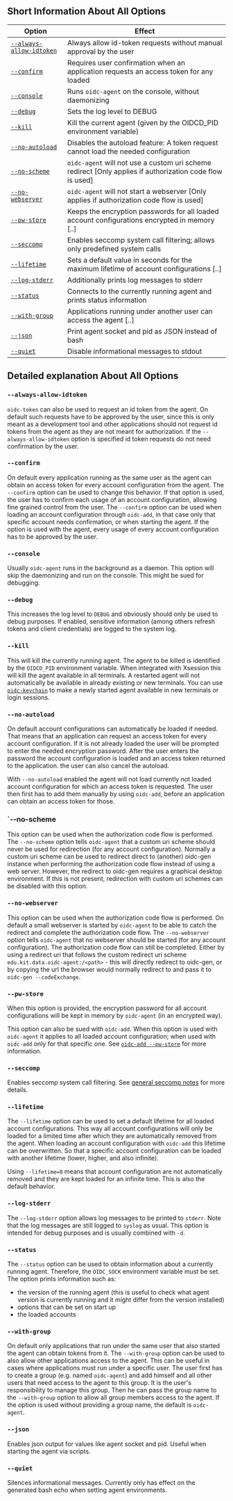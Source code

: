 ## Short Information About All Options

| Option | Effect |
| -- | -- |
| [`--always-allow-idtoken`](#always-allow-idtoken) |Always allow id-token requests without manual approval by the user
| [`--confirm`](#confirm) |Requires user confirmation when an application requests an access token for any loaded
| [`--console`](#console) |Runs `oidc-agent` on the console, without daemonizing
| [`--debug`](#debug) | Sets the log level to DEBUG
| [`--kill`](#kill) |Kill the current agent (given by the OIDCD_PID environment variable)
| [`--no-autoload`](#no-autoload) |Disables the autoload feature: A token request cannot load the needed configuration
| [`--no-scheme`](#no-scheme) | `oidc-agent` will not use a custom uri scheme redirect [Only applies if authorization code flow is used]
| [`--no-webserver`](#no-webserver) | `oidc-agent` will not start a webserver [Only applies if authorization code flow is used]
| [`--pw-store`](#pw-store) |Keeps the encryption passwords for all loaded account configurations encrypted in memory [..]
| [`--seccomp`](#seccomp) |Enables seccomp system call filtering; allows only predefined system calls
| [`--lifetime`](#lifetime) |Sets a default value in seconds for the maximum lifetime of account configurations [..]
| [`--log-stderr`](#log-stderr) |Additionally prints log messages to stderr
| [`--status`](#status) |Connects to the currently running agent and prints status information
| [`--with-group`](#with-group) |Applications running under another user can access the agent [..]
| [`--json`](#json) |Print agent socket and pid as JSON instead of bash
| [`--quiet`](#quiet) |Disable informational messages to stdout

## Detailed explanation About All Options

### `--always-allow-idtoken`
`oidc-token` can also be used to request an id token from the agent. On
default such requests have to be approved by the user, since this is only meant
as a development tool and other applications should not request id tokens from
the agent as they are not meant for authorization. If the
`--always-allow-idtoken` option is specified id token requests do not need
confirmation by the user.

### `--confirm`
On default every application running as the same user as the agent can obtain an
access token for every account configuration from the agent. The `--confirm`
option can be used to change this behavior. If that option is used, the user has
to confirm each usage of an account configuration, allowing fine grained control
from the user. The `--confirm` option can be used when loading an account
configuration through `oidc-add`, in that case only that specific account needs
confirmation, or when starting the agent. If the option is used with the agent,
every usage of every account configuration has to be approved by the user.

### `--console`
Usually `oidc-agent` runs in the background as a daemon. This option will skip
the daemonizing and run on the console. This might be sued for debugging.

### `--debug`
This increases the log level to `DEBUG` and obviously should only be used to
debug purposes. If enabled, sensitive information (among others refresh tokens and client
credentials) are logged to the system log.

### `--kill`
This will kill the currently running agent. The agent to be killed is identified
by the `OIDCD_PID` environment variable. When integrated with Xsession this
will kill the agent available in all terminals. A restarted agent will not
automatically be available in already existing or new terminals. You can use
[`oidc-keychain`](../oidc-keychain/oidc-keychain.md) to make a newly started agent available in new terminals or login sessions.

### `--no-autoload`
On default account configurations can automatically be loaded if needed. That means
that an application can request an access token for every account configuration.
If it is not already loaded the user will be prompted to enter the needed
encryption password. After the user enters the password the account configuration
is loaded and an access token returned to the application. the user can also
cancel the autoload.

With `--no-autoload` enabled the agent will not load currently not loaded account configuration for which an access token is requested. The user then first has to add them manually by using `oidc-add`, before an application can obtain an access token for those.

### `--no-scheme
This option can be used when the authorization code flow is performed. The `--no-scheme` option tells
`oidc-agent` that a custom uri scheme should never be used for redirection
(for any account configuration). Normally a custom uri scheme can be used to
redirect direct to (another) oidc-gen instance when performing the
authorization code flow instead of using a web server. However, the redirect to
oidc-gen requires a graphical desktop environment. If this is not present,
redirection with custom uri schemes can be disabled with this option.

### `--no-webserver`
This option can be used when the authorization code flow is performed. On default a small
webserver is started by `oidc-agent` to be able to catch the redirect and
complete the authorization code flow. The `--no-webserver` option tells
`oidc-agent` that no webserver should be started (for any account
configuration). The authorization code
flow can still be completed. Either by using a redirect uri that follows the
custom redirect uri scheme `edu.kit.data.oidc-agent:/<path>` - this will
directly redirect to oidc-gen, or by copying the url the browser would normally
redirect to and pass it to `oidc-gen --codeExchange`.

### `--pw-store`
When this option is provided, the encryption password for all account
configurations  will be kept in memory by
`oidc-agent` (in an encrypted way).

This option can also be sued with `oidc-add`. When this option is used with
`oidc-agent` it applies to all loaded account configuration; when used with
`oidc-add` only for that specific one. See [`oidc-add
--pw-store`](../oidc-add/options.md#pw-store) for more information.

### `--seccomp`
Enables seccomp system call filtering. See [general seccomp
notes](../security/seccomp.md) for more details.

### `--lifetime`
The `--lifetime` option can be used to set a default lifetime for all loaded account
configurations. This way all account configurations will only be loaded for a
limited time after which they are automatically removed from the agent.
When loading an account configuration with `oidc-add` this lifetime can be
overwritten. So that a specific account configuration can be loaded with another
lifetime (lower, higher, and also infinite).

Using `--lifetime=0` means that account configuration are not automatically
removed and they are kept loaded for an infinite time. This is also the default
behavior.

### `--log-stderr`
The `--log-stderr` option allows log messages to be printed to `stderr`.
Note that the log messages are still logged to `syslog` as usual. This option
is intended for debug purposes and is usually combined with `-d`.

### `--status`
The `--status` option can be used to obtain information about a currently
running agent. Therefore, the `OIDC_SOCK` environment variable must be set. The
option prints information such as:
- the version of the running agent (this is useful to check what agent version
    is currently running and it might differ from the version installed)
- options that can be set on start up
- the loaded accounts

### `--with-group`
On default only applications that run under the same user that also started the
agent can obtain tokens from it. The `--with-group` option can be used to also
allow other applications access to the agent. This can be useful in cases where
applications must run under a specific user. The user first has to create a
group (e.g. named `oidc-agent`) and add himself and all other users that need
access to the agent to this group. It is the user's responsibility to manage
this group. Then he can pass the group name to the `--with-group` option to
allow all group members access to the agent. If the option is used without
providing a group name, the default is `oidc-agent`.

### `--json`
Enables json output for values like agent socket and pid. Useful when starting
the agent via scripts.

### `--quiet`
Silences informational messages. Currently only has effect on the generated
bash echo when setting agent environments.
